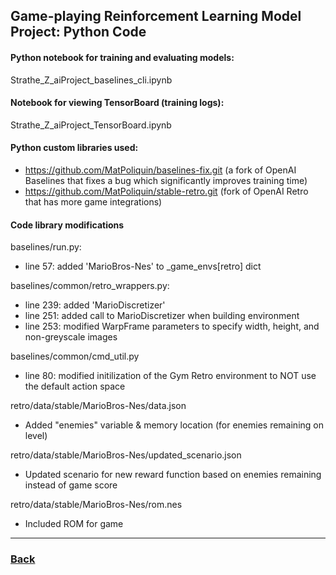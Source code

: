 ## Game-playing Reinforcement Learning Model Project: Python Code

#### Python notebook for training and evaluating models: 
Strathe_Z_aiProject_baselines_cli.ipynb

#### Notebook for viewing TensorBoard (training logs):
Strathe_Z_aiProject_TensorBoard.ipynb

#### Python custom libraries used:
- https://github.com/MatPoliquin/baselines-fix.git (a fork of OpenAI Baselines that fixes a bug which significantly improves training time)
- https://github.com/MatPoliquin/stable-retro.git (fork of OpenAI Retro that has more game integrations)

#### Code library modifications

baselines/run.py: 
- line 57: added 'MarioBros-Nes' to _game_envs[retro] dict

baselines/common/retro_wrappers.py:
  -	line 239: added 'MarioDiscretizer'
  -	line 251: added call to MarioDiscretizer when building environment
  -	line 253: modified WarpFrame parameters to specify width, height, and non-greyscale images

baselines/common/cmd_util.py
-	line 80: modified initilization of the Gym Retro environment to NOT use the default action space

retro/data/stable/MarioBros-Nes/data.json
-	Added "enemies" variable & memory location (for enemies remaining on level)

retro/data/stable/MarioBros-Nes/updated_scenario.json
- Updated scenario for new reward function based on enemies remaining instead of game score

retro/data/stable/MarioBros-Nes/rom.nes
- Included ROM for game


---

<h3><a href="/">Back</a></h3>
